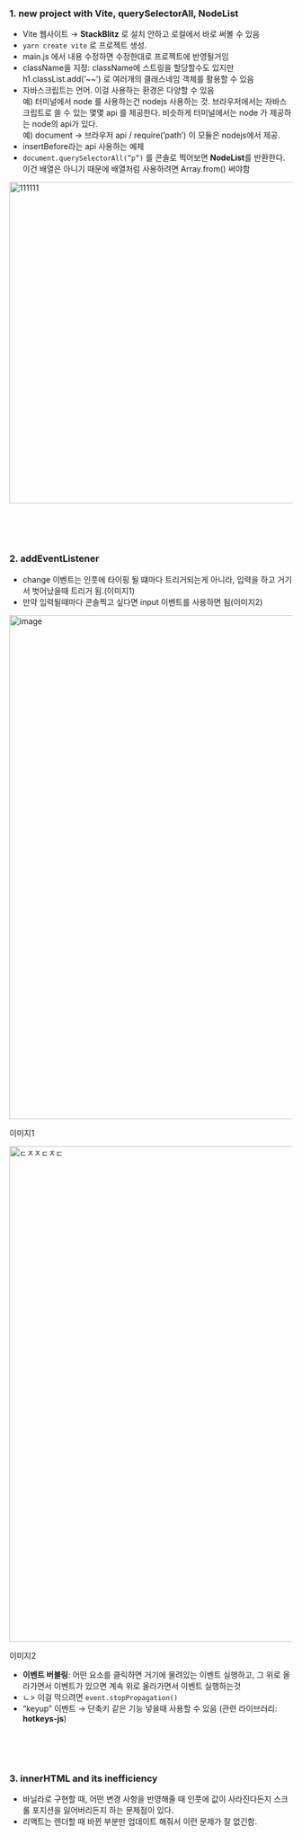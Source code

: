 ### 1. new project with Vite, querySelectorAll, NodeList

- Vite 웹사이트 → **StackBlitz** 로 설치 안하고 로컬에서 바로 써볼 수 있음
- `yarn create vite` 로 프로젝트 생성.
- main.js 에서 내용 수정하면 수정한대로 프로젝트에 반영될거임
- className을 지정: className에 스트링을 할당할수도 있지만 h1.classList.add(’~~’) 로 여러개의 클래스네임 객체를 활용할 수 있음
- 자바스크립트는 언어. 이걸 사용하는 환경은 다양할 수 있음  
예) 터미널에서 node 를 사용하는건 nodejs 사용하는 것. 브라우저에서는 자바스크립트로 쓸 수 있는 몇몇 api 를 제공한다. 비슷하게 터미널에서는 node 가 제공하는 node의 api가 있다.   
예) document → 브라우저 api / require(’path’) 이 모듈은 nodejs에서 제공.
- insertBefore라는 api 사용하는 예제
- `document.querySelectorAll(”p”)` 를 콘솔로 찍어보면 **NodeList**를 반환한다. 이건 배열은 아니기 때문에 배열처럼 사용하려면 Array.from() 써야함
<img width="572" alt="111111" src="https://github.com/yellyB/sinabro-javascript/assets/50893303/0ec95a26-6321-457d-8a84-61b7b43c5006">


<br/><br/><br/>

### 2. addEventListener

- change 이벤트는 인풋에 타이핑 될 떄마다 트리거되는게 아니라, 입력을 하고 거기서 벗어났을때 트리거 됨.(이미지1)
- 만약 입력될때마다 콘솔찍고 싶다면 input 이벤트를 사용하면 됨(이미지2)

<img width="897" alt="image" src="https://github.com/yellyB/sinabro-javascript/assets/50893303/32eee3b5-b0c2-4c06-9aea-9c62d2844966">

이미지1

<img width="882" alt="ㄷㅈㅈㄷㅈㄷ" src="https://github.com/yellyB/sinabro-javascript/assets/50893303/878bf70f-438c-4f79-832e-941f448d9aa8">

이미지2

- **이벤트 버블링**: 어떤 요소를 클릭하면 거기에 물려있는 이벤트 실행하고, 그 위로 올라가면서 이벤트가 있으면 계속 위로 올라가면서 이벤트 실행하는것
- ㄴ> 이걸 막으려면 `event.stopPropagation()`
- “keyup” 이벤트 → 단축키 같은 기능 넣을때 사용할 수 있음 (관련 라이브러리: **hotkeys-js**)


<br/><br/><br/>


### 3. innerHTML and its inefficiency

- 바닐라로 구현할 때, 어떤 변경 사항을 반영해줄 때 인풋에 값이 사라진다든지 스크롤 포지션을 잃어버리든지 하는 문제점이 있다.
- 리액트는 렌더할 때 바뀐 부분만 업데이트 해줘서 이런 문제가 잘 없긴함.


<br/><br/><br/>

